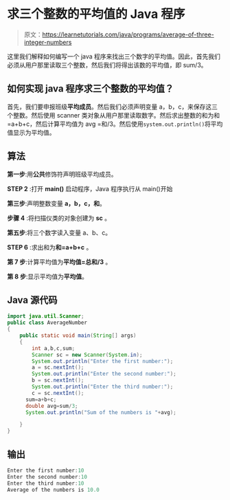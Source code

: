 # 求三个整数的平均值的 Java 程序

> 原文：<https://learnetutorials.com/java/programs/average-of-three-integer-numbers>

这里我们解释如何编写一个 java 程序来找出三个数字的平均值。因此，首先我们必须从用户那里读取三个整数，然后我们将得出该数的平均值，即 sum/3。

## 如何实现 java 程序求三个整数的平均值？

首先，我们要申报班级**平均成员**。然后我们必须声明变量 a，b，c，来保存这三个整数。然后使用 scanner 类对象从用户那里读取数字。然后求出整数的和为和=a+b+c，然后计算平均值为 avg =和/3。然后使用`system.out.println()`将平均值显示为平均值。

## 算法

**第一步**:用**公共**修饰符声明班级平均成员。

**STEP 2** :打开 **main()** 启动程序，Java 程序执行从 main()开始

**第三步**:声明整数变量 **a，b，c，和**。

**步骤 4** :将扫描仪类的对象创建为 **sc** 。

**第五步**:将三个数字读入变量 a、b、c。

**STEP 6** :求出和为**和=a+b+c** 。

**第 7 步**:计算平均值为**平均值=总和/3** 。

**第 8 步**:显示平均值为**平均值**。

## Java 源代码

```java
import java.util.Scanner;
public class AverageNumber 
{
    public static void main(String[] args) 
    {
        int a,b,c,sum;
        Scanner sc = new Scanner(System.in);
        System.out.println("Enter the first number:");
        a = sc.nextInt();
        System.out.println("Enter the second number:");
        b = sc.nextInt();
        System.out.println("Enter the third number:");
        c = sc.nextInt();
      sum=a+b+c;
      double avg=sum/3;
      System.out.println("Sum of the numbers is "+avg);

    }
}

```

## 输出

```java
Enter the first number:10
Enter the second number:10
Enter the third number:10
Average of the numbers is 10.0 
```